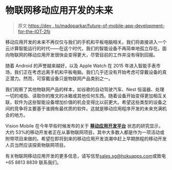 # 物联网移动应用开发的未来

> 原文:[https://dev . to/madpparkar/future-of-mobile-app-development-for-the-IOT-2fjj](https://dev.to/madpparkar/future-of-mobile-app-development-for-the-iot-2fjj)

移动应用开发的未来不再仅仅与我们的手机和平板电脑相关。我们将直接进入一个云计算智能运行的时代——在这个时代，我们的智能设备不再简单地孤立存在。面向物联网的移动应用开发很快会变得更大，尽管目前的工作并没有得到回报。

随着 Android 的声誉越来越好，以及 Apple Watch 在 2015 年进入智能手表市场，我们正在考虑远离手机和平板电脑。我们几乎还没有开始考虑可穿戴设备的真正潜力。然而，可穿戴设备只是物联网产品类别之一。

我们观察了其他物联网产品的样本，如谷歌的自动驾驶汽车、Nest 恒温器、处理一切的戒指、读取你的推文的冰箱或其他任何东西。随着设备开始变得更加相互关联，软件为这些智能设备增加价值的机会变得比以前更大。希望这些类型的设备之间的竞争将主要基于谁拥有最优质的软件。这就是移动应用程序开发的未来充满机会的地方。

Vision Mobile 在今年早些时候发布的关于 **[移动应用开发平台](https://www.hokuapps.com/products/mobile-application-development-platform/)** 状态的研究显示，大约 53%的移动开发者正在从事物联网项目，其中大多数人都是作为一项活动或附带项目来做的。希望在即将到来的移动应用开发浪潮中赶上早期旅程的移动开发人员当然应该探索物联网项目。

有关物联网移动应用开发的更多信息，请写信至[sales.sg@hokuapps.com](mailto:sales.sg@hokuapps.com)或致电+65 8813 8839 联系我们。